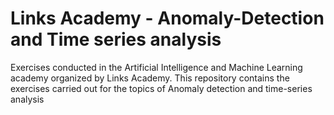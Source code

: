 # Links Academy - Anomaly-Detection and Time series analysis
Exercises conducted in the Artificial Intelligence and Machine Learning academy organized by Links Academy. This repository contains the exercises carried out for the topics of Anomaly detection and time-series analysis
